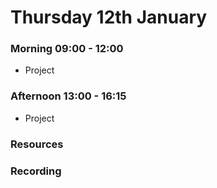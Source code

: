 # Thursday 12th January

### Morning 09:00 - 12:00
 
- Project

### Afternoon 13:00 - 16:15

- Project

### Resources


### Recording
